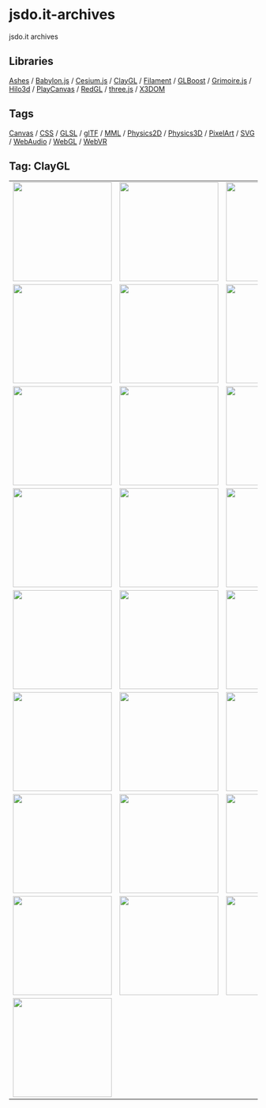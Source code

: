 # jsdo.it-archives
jsdo.it archives

## Libraries

[Ashes](../ashes) / [Babylon.js](../babylon.js) / [Cesium.js](../cesium.js) / [ClayGL](../claygl) / [Filament](../filament) / [GLBoost](../glboost)  / [Grimoire.js](../grimoire.js) / [Hilo3d](../hilo3d) / [PlayCanvas](../playcanvas) / [RedGL](../redgl) / [three.js](../three.js) / [X3DOM](../x3dom)

## Tags

[Canvas](../canvas) / [CSS](../css) / [GLSL](../glsl) / [glTF](../gltf) / [MML](../mml) / [Physics2D](../physics2d) / [Physics3D](../physics3d) / [PixelArt](../pixelart) / [SVG](../svg) / [WebAudio](../webaudio) / [WebGL](../webgl) / [WebVR](../webvr)

## Tag: ClayGL

<table>
<tr>
<td><a href="https://cx20.github.io/jsdo.it-archives/cx20/WltV" title="[WebGL] ClayGL を試してみるテスト（組み込み関数編）"><img src="https://cx20.github.io/jsdo.it-archives/screenshot/WltV.jpg" width="200" height="200"></a></td>
<td><a href="https://cx20.github.io/jsdo.it-archives/cx20/6Cd9" title="[WebGL] ClayGL を試してみるテスト（組み込み関数編）（その２）"><img src="https://cx20.github.io/jsdo.it-archives/screenshot/6Cd9.jpg" width="200" height="200"></a></td>
<td><a href="https://cx20.github.io/jsdo.it-archives/cx20/czeo" title="[WebGL] ClayGL を試してみるテスト（組み込み関数編）（その３）"><img src="https://cx20.github.io/jsdo.it-archives/screenshot/czeo.jpg" width="200" height="200"></a></td>
<td><a href="https://cx20.github.io/jsdo.it-archives/cx20/g28w" title="[WebGL] ClayGL を試してみるテスト（組み込み関数編）（その４）"><img src="https://cx20.github.io/jsdo.it-archives/screenshot/g28w.jpg" width="200" height="200"></a></td>
</tr>
<tr>
<td><a href="https://cx20.github.io/jsdo.it-archives/cx20/8NE5" title="[WebGL] ClayGL で glTF 2.0 モデルを表示してみるテスト"><img src="https://cx20.github.io/jsdo.it-archives/screenshot/8NE5.jpg" width="200" height="200"></a></td>
<td><a href="https://cx20.github.io/jsdo.it-archives/cx20/iuML" title="[WebGL] ClayGL で glTF 2.0 モデルを表示してみるテスト（その２）"><img src="https://cx20.github.io/jsdo.it-archives/screenshot/iuML.jpg" width="200" height="200"></a></td>
<td><a href="https://cx20.github.io/jsdo.it-archives/cx20/mPEP" title="[WebGL] ClayGL で glTF 2.0 モデルを表示してみるテスト（その３）"><img src="https://cx20.github.io/jsdo.it-archives/screenshot/mPEP.jpg" width="200" height="200"></a></td>
<td><a href="https://cx20.github.io/jsdo.it-archives/cx20/mz7B" title="[WebGL] ClayGL で glTF 2.0 モデルを表示してみるテスト（その４）"><img src="https://cx20.github.io/jsdo.it-archives/screenshot/mz7B.jpg" width="200" height="200"></a></td>
</tr>
<tr>
<td><a href="https://cx20.github.io/jsdo.it-archives/cx20/kRiS" title="[WebGL] ClayGL で glTF 2.0 モデルを表示してみるテスト（その５）（改）"><img src="https://cx20.github.io/jsdo.it-archives/screenshot/kRiS.jpg" width="200" height="200"></a></td>
<td><a href="https://cx20.github.io/jsdo.it-archives/cx20/4GIJ" title="[WebGL] ClayGL で glTF 2.0 モデルを表示してみるテスト（その６）（調整中）"><img src="https://cx20.github.io/jsdo.it-archives/screenshot/4GIJ.jpg" width="200" height="200"></a></td>
<td><a href="https://cx20.github.io/jsdo.it-archives/cx20/ogoH" title="[WebGL] ClayGL で glTF 2.0 モデルを表示してみるテスト（その７）（調整中）"><img src="https://cx20.github.io/jsdo.it-archives/screenshot/ogoH.jpg" width="200" height="200"></a></td>
<td><a href="https://cx20.github.io/jsdo.it-archives/cx20/Eblx" title="[WebGL] ClayGL で glTF 2.0 モデルを表示してみるテスト（その８）（調整中）"><img src="https://cx20.github.io/jsdo.it-archives/screenshot/Eblx.jpg" width="200" height="200"></a></td>
</tr>
<tr>
<td><a href="https://cx20.github.io/jsdo.it-archives/cx20/QFV2" title="[WebGL] ClayGL で glTF 2.0 モデルを表示してみるテスト（その８改）（調整中）"><img src="https://cx20.github.io/jsdo.it-archives/screenshot/QFV2.jpg" width="200" height="200"></a></td>
<td><a href="https://cx20.github.io/jsdo.it-archives/cx20/qKm5" title="[WebGL] ClayGL で glTF 2.0 モデルを表示してみるテスト（その９）（調整中）"><img src="https://cx20.github.io/jsdo.it-archives/screenshot/qKm5.jpg" width="200" height="200"></a></td>
<td><a href="https://cx20.github.io/jsdo.it-archives/cx20/suPw" title="[WebGL] ClayGL で glTF 2.0 モデルを表示してみるテスト（その１０）（調整中）"><img src="https://cx20.github.io/jsdo.it-archives/screenshot/suPw.jpg" width="200" height="200"></a></td>
<td><a href="https://cx20.github.io/jsdo.it-archives/cx20/6KEi" title="[WebGL] ClayGL で glTF 2.0 モデルを表示してみるテスト（その１１）（調整中）"><img src="https://cx20.github.io/jsdo.it-archives/screenshot/6KEi.jpg" width="200" height="200"></a></td>
</tr>
<tr>
<td><a href="https://cx20.github.io/jsdo.it-archives/cx20/O0B3" title="[WebGL] ClayGL で glTF 2.0 モデルを表示してみるテスト（その１２）（調整中）"><img src="https://cx20.github.io/jsdo.it-archives/screenshot/O0B3.jpg" width="200" height="200"></a></td>
<td><a href="https://cx20.github.io/jsdo.it-archives/cx20/aO8b" title="[WebGL] ClayGL で glTF 2.0 モデルを表示してみるテスト（その１３）（調整中）"><img src="https://cx20.github.io/jsdo.it-archives/screenshot/aO8b.jpg" width="200" height="200"></a></td>
<td><a href="https://cx20.github.io/jsdo.it-archives/cx20/aoCy" title="[WebGL] ClayGL で glTF 2.0 モデルを表示してみるテスト（その１４）（調整中）"><img src="https://cx20.github.io/jsdo.it-archives/screenshot/aoCy.jpg" width="200" height="200"></a></td>
<td><a href="https://cx20.github.io/jsdo.it-archives/cx20/6Hqp" title="[WebGL] ClayGL で glTF 2.0 モデルを表示してみるテスト（その１５）（調整中）"><img src="https://cx20.github.io/jsdo.it-archives/screenshot/6Hqp.jpg" width="200" height="200"></a></td>
</tr>
<tr>
<td><a href="https://cx20.github.io/jsdo.it-archives/cx20/mgAH" title="[WebGL] ClayGL で glTF 2.0 モデルを表示してみるテスト（その１６）（調整中）"><img src="https://cx20.github.io/jsdo.it-archives/screenshot/mgAH.jpg" width="200" height="200"></a></td>
<td><a href="https://cx20.github.io/jsdo.it-archives/cx20/OmbU" title="[WebGL] ClayGL で glTF 2.0 モデルを表示してみるテスト（その１７）（調整中）"><img src="https://cx20.github.io/jsdo.it-archives/screenshot/OmbU.jpg" width="200" height="200"></a></td>
<td><a href="https://cx20.github.io/jsdo.it-archives/cx20/uz4JU" title="[WebGL] ClayGL で glTF 2.0 モデルを表示してみるテスト（その１８）（調整中）"><img src="https://cx20.github.io/jsdo.it-archives/screenshot/uz4JU.jpg" width="200" height="200"></a></td>
<td><a href="https://cx20.github.io/jsdo.it-archives/cx20/6TdL" title="[WebGL] ClayGL で glTF 2.0 モデルを表示してみるテスト（その１９）（調整中）"><img src="https://cx20.github.io/jsdo.it-archives/screenshot/6TdL.jpg" width="200" height="200"></a></td>
</tr>
<tr>
<td><a href="https://cx20.github.io/jsdo.it-archives/cx20/gc8z" title="[WebGL] ClayGL で glTF 2.0 モデルを表示してみるテスト（その２０）（調整中）"><img src="https://cx20.github.io/jsdo.it-archives/screenshot/gc8z.jpg" width="200" height="200"></a></td>
<td><a href="https://cx20.github.io/jsdo.it-archives/cx20/umMC" title="[WebGL] ClayGL で glTF 2.0 モデルを表示してみるテスト（その２１）（調整中）"><img src="https://cx20.github.io/jsdo.it-archives/screenshot/umMC.jpg" width="200" height="200"></a></td>
<td><a href="https://cx20.github.io/jsdo.it-archives/cx20/0m2zh" title="[WebGL] ClayGL で glTF 2.0 モデルを表示してみるテスト（その２２）（調整中）"><img src="https://cx20.github.io/jsdo.it-archives/screenshot/0m2zh.jpg" width="200" height="200"></a></td>
<td><a href="https://cx20.github.io/jsdo.it-archives/cx20/OReR" title="[WebGL] ClayGL で PBR を試してみるテスト（glTF編）（調整中）"><img src="https://cx20.github.io/jsdo.it-archives/screenshot/OReR.jpg" width="200" height="200"></a></td>
</tr>
<tr>
<td><a href="https://cx20.github.io/jsdo.it-archives/cx20/2iFI" title="[WebGL] ClayGL + Oimo.js を試してみるテスト"><img src="https://cx20.github.io/jsdo.it-archives/screenshot/2iFI.jpg" width="200" height="200"></a></td>
<td><a href="https://cx20.github.io/jsdo.it-archives/cx20/MFVk" title="[WebGL] ClayGL + Oimo.js でドット絵を落下させてみるテスト"><img src="https://cx20.github.io/jsdo.it-archives/screenshot/MFVk.jpg" width="200" height="200"></a></td>
<td><a href="https://cx20.github.io/jsdo.it-archives/cx20/qHti" title="[WebGL] ClayGL + Oimo.js でドミノっぽくドット絵を作るテスト"><img src="https://cx20.github.io/jsdo.it-archives/screenshot/qHti.jpg" width="200" height="200"></a></td>
<td><a href="https://cx20.github.io/jsdo.it-archives/cx20/0HniI" title="[WebGL] ClayGL + Oimo.js でサッカーボールを落下させてみるテスト"><img src="https://cx20.github.io/jsdo.it-archives/screenshot/0HniI.jpg" width="200" height="200"></a></td>
</tr>
<tr>
<td><a href="https://cx20.github.io/jsdo.it-archives/cx20/GfTd" title="[WebGL] ClayGL + Oimo.js で箱にボールを入れてみるテスト"><img src="https://cx20.github.io/jsdo.it-archives/screenshot/GfTd.jpg" width="200" height="200"></a></td>
<td></td>
<td></td>
<td></td>
</tr>
</table>
